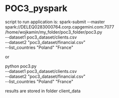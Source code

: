# POC3_pyspark
 
script to run application is:
spark-submit --master  spark://DELEQ0283000764.corp.capgemini.com:7077 \
/home/wojkamin/my_folder/poc3_folder/poc3.py \
--dataset1 poc3_dataset/clients.csv \
--dataset2 "poc3_dataset/financial.csv" \
--list_countries "Poland" "France"

or

python poc3.py \
--dataset1 poc3_dataset/clients.csv \
--dataset2 "poc3_dataset/financial.csv" \
--list_countries "Poland" "France"

results are stored in folder client_data